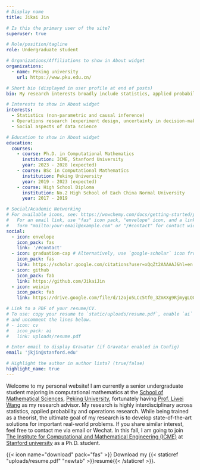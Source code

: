 ```yaml
---
# Display name
title: Jikai Jin

# Is this the primary user of the site?
superuser: true

# Role/position/tagline
role: Undergraduate student

# Organizations/Affiliations to show in About widget
organizations:
  - name: Peking university
    url: https://www.pku.edu.cn/

# Short bio (displayed in user profile at end of posts)
bio: My research interests broadly include statistics, applied probability and operations research.

# Interests to show in About widget
interests:
  - Statistics (non-parametric and causal inference)
  - Operations research (experiment design, uncertainty in decision-making)
  - Social aspects of data science

# Education to show in About widget
education:
  courses:
    - course: Ph.D. in Computational Mathematics
      institution: ICME, Stanford University
      year: 2023 - 2028 (expected)
    - course: BSc in Computational Mathematics
      institution: Peking University
      year: 2019 - 2023 (expected)
    - course: High School Diploma
      institution: No.2 High School of Each China Normal University
      year: 2017 - 2019

# Social/Academic Networking
# For available icons, see: https://wowchemy.com/docs/getting-started/page-builder/#icons
#   For an email link, use "fas" icon pack, "envelope" icon, and a link in the
#   form "mailto:your-email@example.com" or "/#contact" for contact widget.
social:
  - icon: envelope
    icon_pack: fas
    link: '/#contact'
  - icon: graduation-cap # Alternatively, use `google-scholar` icon from `ai` icon pack
    icon_pack: fas
    link: https://scholar.google.com/citations?user=xQqZt2AAAAAJ&hl=en
  - icon: github
    icon_pack: fab
    link: https://github.com/JikaiJin
  - icon: weixin
    icon_pack: fab
    link: https://drive.google.com/file/d/12ojo5LCc5tf0_3ZmXXg9RjmygLQOg3ZS/view?usp=sharing

# Link to a PDF of your resume/CV.
# To use: copy your resume to `static/uploads/resume.pdf`, enable `ai` icons in `params.toml`,
# and uncomment the lines below.
# - icon: cv
#   icon_pack: ai
#   link: uploads/resume.pdf

# Enter email to display Gravatar (if Gravatar enabled in Config)
email: 'jkjin@stanford.edu'

# Highlight the author in author lists? (true/false)
highlight_name: true
---
```


Welcome to my personal website! I am currently a senior undergraduate student majoring in computational mathematics at the [School of Mathematical Sciences](http://english.math.pku.edu.cn/), [Peking University](https://english.pku.edu.cn/), fortunately having [Prof. Liwei Wang](http://www.liweiwang-pku.com/) as my research advisor. My research is highly interdisciplinary across statistics, applied probability and operations research. While being trained as a theorist, the ultimate goal of my research is to develop state-of-the-art solutions for important real-world problems. If you share similar interest, feel free to contact me via email or Wechat. In this fall, I am going to join [The Institute for Computational and Mathematical Engineering (ICME)](https://icme.stanford.edu/) at [Stanford university](https://www.stanford.edu/) as a Ph.D. student.

{{< icon name="download" pack="fas" >}} Download my {{< staticref "uploads/resume.pdf" "newtab" >}}resumé{{< /staticref >}}.

